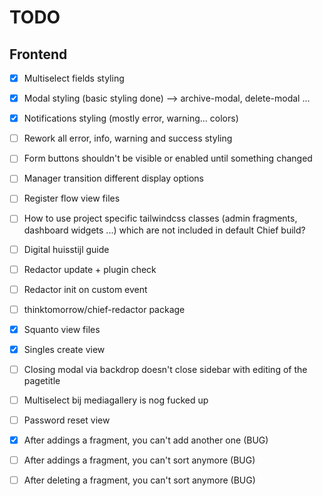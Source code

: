 # TODO

## Frontend

-   [x] Multiselect fields styling
-   [x] Modal styling (basic styling done) --> archive-modal, delete-modal ...
-   [x] Notifications styling (mostly error, warning... colors)
-   [ ] Rework all error, info, warning and success styling
-   [ ] Form buttons shouldn't be visible or enabled until something changed
-   [ ] Manager transition different display options
-   [ ] Register flow view files
-   [ ] How to use project specific tailwindcss classes (admin fragments, dashboard widgets ...) which are not included in default Chief build?
-   [ ] Digital huisstijl guide
-   [ ] Redactor update + plugin check
-   [ ] Redactor init on custom event
-   [ ] thinktomorrow/chief-redactor package
-   [x] Squanto view files
-   [x] Singles create view
-   [ ] Closing modal via backdrop doesn't close sidebar with editing of the pagetitle
-   [ ] Multiselect bij mediagallery is nog fucked up
-   [ ] Password reset view

-   [x] After addings a fragment, you can't add another one (BUG)
-   [ ] After addings a fragment, you can't sort anymore (BUG)
-   [ ] After deleting a fragment, you can't sort anymore (BUG)

